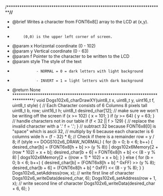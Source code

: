 /***************************************************************************//**
 * @brief   Writes a character from FONT6x8[] array to the LCD at (x,y).
 *
 *          (0,0) is the upper left corner of screen.
 * @param   x Horizontal coordinate (0 - 102)
 * @param   y Vertical coordinate (0 - 63)
 * @param   f Pointer to the character to be written to the LCD
 * @param   style The style of the text
 *                - NORMAL = 0 = dark letters with light background
 *                - INVERT = 1 = light letters with dark background
 * @return  None
 ******************************************************************************/
void Dogs102x6_charDrawXY(uint8_t x, uint8_t y, uint16_t f, uint8_t style)
{
    // Each Character consists of 6 Columns 8 pixels tall
    uint8_t b, row;
    uint16_t h;
    uint8_t desired_char[12];
    // make sure we won't be writing off the screen
    if (x >= 102)
    {
        x = 101;
    }
    if (y >= 64)
    {
        y = 63;
    }
    // handle characters not in our table
    if (f < 32 || f > 129)
    {
        // replace the invalid character with a '.'
        f = '.';
    }
    // subtract 32 because FONT6x8[0] is "space" which is ascii 32,
    // multiply by 6 because each character is 6 columns wide
    h = (f - 32) * 6;
    // Check if there is a remainder
    row = y / 8;
    if (style == DOGS102x6_DRAW_NORMAL)
    {
        for (b = 0; b < 6; b++)
        {
            desired_char[b] =
                (FONT6x8[h + b] >> (y % 8)) | dogs102x6Memory[2 + (row * 102) + x + b];
            desired_char[b + 6] =
                FONT6x8[h + b] << (8 - y % 8) | dogs102x6Memory[2 + ((row + 1) * 102) + x + b];
        }
    }
    else
    {
        for (b = 0; b < 6; b++)
        {
            desired_char[b] = (FONT6x8[h + b] ^ 0xFF) >> (y % 8);
            desired_char[b + 6] = (FONT6x8[h + b] ^ 0xFF) << (8 - y % 8);
        }
    }
    Dogs102x6_setAddress(row, x);
    // write first line of character
    Dogs102x6_writeData(desired_char, 6);
    Dogs102x6_setAddress(row + 1, x);
    // write second line of character
    Dogs102x6_writeData(desired_char + 6, 6);
}

